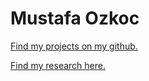 # Mustafa Ozkoc
[Find my projects on my github.](https://github.com/mustafafu)

[Find my research here.](https://github.com/mustafafu/mustafafu.github.io/blob/main/Research.md)
